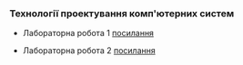 ### Технології проектування комп'ютерних систем

 * Лабораторна робота 1 [посилання](https://www.edaplayground.com/x/LhAw)
 
 * Лабораторна робота 2 [посилання](https://www.edaplayground.com/x/aaWx)
